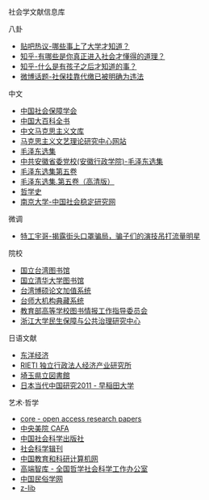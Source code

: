 社会学文献信息库

八卦

* [贴吧热议-哪些事上了大学才知道？](https://tieba.baidu.com/hottopic/browse/hottopic?topic_id=13099934&topic_name=哪些事上了大学才知道？)
* [知乎-有哪些是你真正进入社会才懂得的道理？](https://www.zhihu.com/question/297880330/answers/updated)
* [知乎-什么是有孩子之后才知道的事？](https://www.zhihu.com/question/456245328)
* [微博话题-社保挂靠代缴已被明确为违法](https://s.weibo.com/weibo?q=社保挂靠代缴已被明确为违法)

中文

* [中国社会保障学会](https://www.caoss.org.cn)
* [中国大百科全书](https://www.zgbk.com/ecph/words?SiteID=1&ID=110049&SubID=99529)
* [中文马克思主义文库](https://www.marxists.org/chinese/index.html)
* [马克思主义文艺理论研究中心网站](https://www.scumlt.cn)
* [毛泽东选集](https://www.marxists.org/chinese/maozedong/index.htm)
* [中共安徽省委党校(安徽行政学院)-毛泽东选集](http://www.ahdx.gov.cn/defaultroot/upload/html/20160317185242833.pdf)
* [毛泽东选集第五卷](https://it.scribd.com/document/23823142/毛泽东选集-第五卷-1967版#)
* [毛泽东选集.第五卷（高清版）](https://github.com/woshizhd/book/blob/master/毛泽东选集/毛泽东选集.第五卷（高清版）.pdf)
* [哲学史](http://www.zhexueshi.com/paper/204)
* [南京大学-中国社会稳定研究网](https://shwd.nju.edu.cn/_upload/article/files/9b/b2/fdb11c28450a94cc7e8d4ea58880/81fc25d5-8ca0-450d-b4aa-052e40400656.pdf)

微调

* [特工宇哥-揭露街头口罩骗局，骗子们的演技吊打流量明星](https://www.bilibili.com/video/BV16g4y1M7ce)

院校

* [国立台湾图书馆](https://www.ntl.edu.tw/mp.asp?mp=1)
* [国立清华大学图书馆](https://www.lib.nthu.edu.tw)
* [台湾博硕论文加值系统](https://ndltd.ncl.edu.tw/cgi-bin/gs32/gsweb.cgi/login?o=dwebmge)
* [台师大机构典藏系统](http://rportal.lib.ntnu.edu.tw/home)
* [教育部高等学校图书情报工作指导委员会](http://www.scal.edu.cn)
* [浙江大学民生保障与公共治理研究中心](http://www.swg.zju.edu.cn/2022/1007/c17322a2643713/page.htm)

日语文献

* [东洋经济](https://toyokeizai.net/articles/-/648098?page=3)
* [RIETI 独立行政法人经济产业研究所](https://www.rieti.go.jp/users/china-tr/jp/ssqs/220202ssqs.html)
* [埼玉県立図書館](https://www.lib.pref.saitama.jp/reference/hint/cat/link-site.html)
* [日本当代中国研究2011 - 早稲田大学](https://www.waseda.jp/prj-wiccs/wp/wp-content/uploads/2011/07/jscc2011.pdf)


艺术·哲学

* [core - open access research papers](https://core.ac.uk)
* [中央美院 CAFA](https://www.cafa.com.cn/cn/opinions/article/details/8330014)
* [中国社会科学出版社](http://www.csspw.com.cn/booksdetail_15923_2055508_0.jhtml)
* [社会科学辑刊](http://www.shkxjk.com/CN/abstract/abstract2110.shtml)
* [中国教育和科研计算机网](https://www.edu.cn/edu/zong_he/zong_he/200603/t20060323_128610.shtml)
* [高端智库 - 全国哲学社会科学工作办公室](http://www.nopss.gov.cn/GB/373410/index.html)
* [中国民俗学网](https://www.chinafolklore.org/web/index.php?NewsID=16688)
* [z-lib](https://singlelogin.me)



